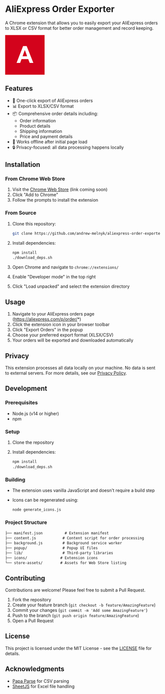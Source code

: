 # AliExpress Order Exporter

A Chrome extension that allows you to easily export your AliExpress orders to XLSX or CSV format for better order management and record keeping.

![Extension Icon](icons/icon128.png)

## Features

- 🚀 One-click export of AliExpress orders
- 📊 Export to XLSX/CSV format
- 📦 Comprehensive order details including:
  - Order information
  - Product details
  - Shipping information
  - Price and payment details
- 💫 Works offline after initial page load
- 🔒 Privacy-focused: all data processing happens locally

## Installation

### From Chrome Web Store

1. Visit the [Chrome Web Store](https://chrome.google.com/webstore) (link coming soon)
2. Click "Add to Chrome"
3. Follow the prompts to install the extension

### From Source

1. Clone this repository:

   ```bash
   git clone https://github.com/andrew-melnyk/aliexpress-order-exporter.git
   ```

2. Install dependencies:

   ```bash
   npm install
   ./download_deps.sh
   ```

3. Open Chrome and navigate to `chrome://extensions/`
4. Enable "Developer mode" in the top right
5. Click "Load unpacked" and select the extension directory

## Usage

1. Navigate to your AliExpress orders page (https://aliexpress.com/p/order/*)
2. Click the extension icon in your browser toolbar
3. Click "Export Orders" in the popup
4. Choose your preferred export format (XLSX/CSV)
5. Your orders will be exported and downloaded automatically

## Privacy

This extension processes all data locally on your machine. No data is sent to external servers. For more details, see our [Privacy Policy](PRIVACY.md).

## Development

### Prerequisites

- Node.js (v14 or higher)
- npm

### Setup

1. Clone the repository
2. Install dependencies:

   ```bash
   npm install
   ./download_deps.sh
   ```

### Building

- The extension uses vanilla JavaScript and doesn't require a build step
- Icons can be regenerated using:

  ```bash
  node generate_icons.js
  ```

### Project Structure

```plaintext
├── manifest.json          # Extension manifest
├── content.js            # Content script for order processing
├── background.js         # Background service worker
├── popup/                # Popup UI files
├── lib/                  # Third-party libraries
├── icons/               # Extension icons
└── store-assets/        # Assets for Web Store listing
```

## Contributing

Contributions are welcome! Please feel free to submit a Pull Request.

1. Fork the repository
2. Create your feature branch (`git checkout -b feature/AmazingFeature`)
3. Commit your changes (`git commit -m 'Add some AmazingFeature'`)
4. Push to the branch (`git push origin feature/AmazingFeature`)
5. Open a Pull Request

## License

This project is licensed under the MIT License - see the [LICENSE](LICENSE) file for details.

## Acknowledgments

- [Papa Parse](https://www.papaparse.com/) for CSV parsing
- [SheetJS](https://sheetjs.com/) for Excel file handling
